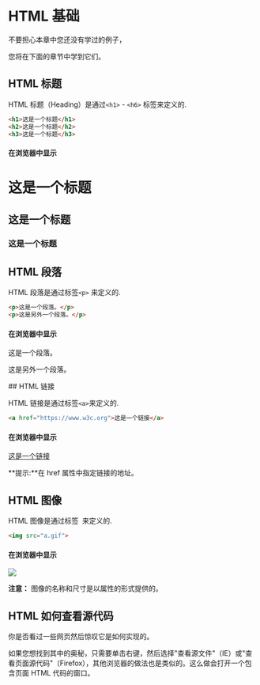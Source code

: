 # HTML 基础

不要担心本章中您还没有学过的例子，

您将在下面的章节中学到它们。

## HTML 标题

HTML 标题（Heading）是通过`<h1>` - `<h6>` 标签来定义的.

```html
<h1>这是一个标题</h1>
<h2>这是一个标题</h2>
<h3>这是一个标题</h3>
```

#### 在浏览器中显示
<h1>这是一个标题</h1>
<h2>这是一个标题</h2>
<h3>这是一个标题</h3>

## HTML 段落

HTML 段落是通过标签`<p>` 来定义的.

```html
<p>这是一个段落。</p>
<p>这是另外一个段落。</p>
```
#### 在浏览器中显示
<p>这是一个段落。</p>
<p>这是另外一个段落。</p>
## HTML 链接

HTML 链接是通过标签`<a>`来定义的.

```html
<a href="https://www.w3c.org">这是一个链接</a>
```
#### 在浏览器中显示
<a href="https://www.w3c.org">这是一个链接</a>

**提示:**在 href 属性中指定链接的地址。

## HTML 图像

HTML 图像是通过标签 <img> 来定义的.

```html
<img src="a.gif">
```
#### 在浏览器中显示
<img src="a.gif">

**注意：** 图像的名称和尺寸是以属性的形式提供的。



## HTML 如何查看源代码

你是否看过一些网页然后惊叹它是如何实现的。

如果您想找到其中的奥秘，只需要单击右键，然后选择"查看源文件"（IE）或"查看页面源代码"（Firefox），其他浏览器的做法也是类似的。这么做会打开一个包含页面 HTML 代码的窗口。